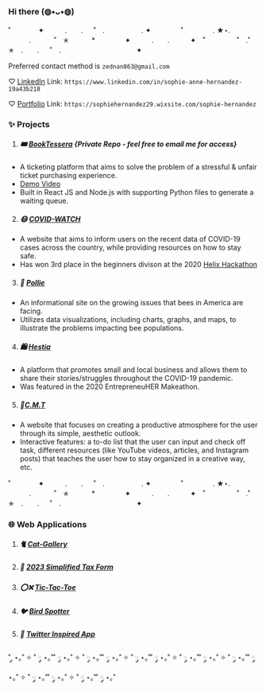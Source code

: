 ### Hi there (◍•ᴗ•◍)
˚　　　　✦　　　.　　. 　 ˚　.　　　　　 . ✦　　　 　˚　　　　 . ★⋆.
　　　.   　　˚　✭　 　　*　　 　　✦　　　.　　.　　　✦　˚ 　　　　 ˚　.˚　　　　　✭　.　　. 　 ˚　.　　　　 　　 　　　　 ✦

Preferred contact method is ```zednan863@gmail.com```

 ♡ [LinkedIn](https://www.linkedin.com/in/sophie-anne-hernandez-19a43b218/) Link: ```https://www.linkedin.com/in/sophie-anne-hernandez-19a43b218```

 ♡ [Portfolio](https://sophiehernandez29.wixsite.com/sophie-hernandez/) Link: ```https://sophiehernandez29.wixsite.com/sophie-hernandez```

### ✨ Projects
1. ##### 🎟️ [BookTessera](https://github.com/BookTessera/BookTessera) {Private Repo - feel free to email me for access}
- A ticketing platform that aims to solve the problem of a stressful & unfair ticket purchasing experience.
- [Demo Video](https://drive.google.com/file/d/14bPCz4vJZHSB_YPJI67C0TcU6sLctUjq/view?usp=sharing) 
- Built in React JS and Node.js with supporting Python files to generate a waiting queue.
2. ##### 😷 [COVID-WATCH](https://github.com/S0ph13Ann3/COVID-WATCH/tree/main)
  - A website that aims to inform users on the recent data of COVID-19 cases across the country, while providing resources on how to stay safe.
  - Has won 3rd place in the beginners divison at the 2020 [Helix Hackathon](https://www.helixhacks.com/#results)
3. ##### 🐝 [Pollie](https://github.com/S0ph13Ann3/Pollie/tree/main)
 - An informational site on the growing issues that bees in America are facing.
 - Utilizes data visualizations, including charts, graphs, and maps, to illustrate the problems impacting bee populations.
4. ##### 🛍️ [Hestia](https://github.com/S0ph13Ann3/Hestia/tree/main)
 - A platform that promotes small and local business and allows them to share their stories/struggles throughout the COVID-19 pandemic. 
 - Was featured in the 2020 EntrepreneuHER Makeathon.
5. ##### 📝[C.M.T](https://github.com/S0ph13Ann3/C.M.T./tree/main)
- A website that focuses on creating a productive atmosphere for the user through its simple, aesthetic outlook.
- Interactive features: a to-do list that the user can input and check off task, different resources (like YouTube videos, articles, and Instagram posts) that teaches the user how to stay organized in a creative way, etc.

˚　　　　✦　　　.　　. 　 ˚　.　　　　　 . ✦　　　 　˚　　　　 . ★⋆.
　　　.   　　˚　✭　 　　*　　 　　✦　　　.　　.　　　✦　˚ 　　　　 ˚　.˚　　　　　✭　.　　. 　 ˚　.　　　　 　　 　　　　 ✦
### 🌐 Web Applications
1. ##### 🐈 [Cat-Gallery](https://github.com/S0ph13Ann3/Web-Applications/tree/main/Cat-Gallery)
2. ##### 💸 [2023 Simplified Tax Form](https://github.com/S0ph13Ann3/Web-Applications/tree/main/2023%20Simplified%20Tax%20Form)
3. ##### ⭕❌ [Tic-Tac-Toe](https://github.com/S0ph13Ann3/Web-Applications/tree/main/Tic-Tac-Toe)
4. ##### 🐦 [Bird Spotter](https://github.com/S0ph13Ann3/Web-Applications/tree/main/Bird%20Spotter)
5. ##### 📲 [Twitter Inspired App](https://github.com/S0ph13Ann3/Web-Applications/tree/main/Twitter%20Inspired%20App)
˚ ༘ ⋆｡˚ ✧ ˚ ༘ ⋆｡˚˚ ༘ ⋆｡˚ ✧ ˚ ༘ ⋆｡˚˚ ༘ ⋆｡˚ ✧ ˚ ༘ ⋆｡˚˚ ༘ ⋆｡˚ ✧ ˚ ༘ ⋆｡˚˚ ༘ ⋆｡˚ ✧ ˚ ༘ ⋆｡˚˚ ༘ ⋆｡˚ ✧ ˚ ༘ ⋆｡˚˚ ༘ ⋆｡˚ ✧ ˚ ༘ ⋆｡˚˚ ༘ ⋆｡˚ 

